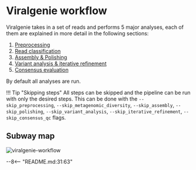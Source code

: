 # Viralgenie workflow

Viralgenie takes in a set of reads and performs 5 major analyses, each of them are explained in more detail in the following sections:

1. [Preprocessing](preprocessing.md)
2. [Read classification](read_classification.md)
3. [Assembly & Polishing](assembly_polishing.md)
4. [Variant analysis & iterative refinement](iterative_refinement.md)
5. [Consensus evaluation](consensus_qc.md)

By default all analyses are run.

!!! Tip "Skipping steps"
    All steps can be skipped and the pipeline can be run with only the desired steps. This can be done with the `--skip_preprocessing`, `--skip_metagenomic_diversity`, `--skip_assembly`, `--skip_polishing`, `--skip_variant_analysis`, `--skip_iterative_refinement`, `--skip_consensus_qc` flags.


## Subway map

![viralgenie-workflow](../images/metromap_style_pipeline_workflow_viralgenie.png)

--8<-- "README.md:31:63"
